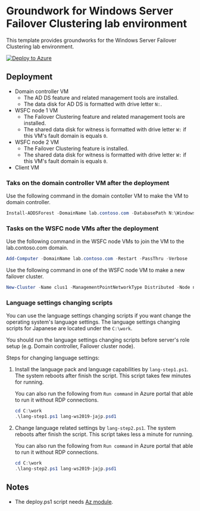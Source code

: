 # Groundwork for Windows Server Failover Clustering lab environment

This template provides groundworks for the Windows Server Failover Clustering lab environment.

[![Deploy to Azure](https://aka.ms/deploytoazurebutton)](https://portal.azure.com/#blade/Microsoft_Azure_CreateUIDef/CustomDeploymentBlade/uri/https%3A%2F%2Fraw.githubusercontent.com%2Ftksh164%2Fazure-demo-scripts-templates%2Fmaster%2Farm-templates%2Fgroundwork-wsfc%2Ftemplate.json)

## Deployment

- Domain controller VM
    - The AD DS feature and related management tools are installed.
    - The data disk for AD DS is formatted with drive letter `N:`.
- WSFC node 1 VM
    - The Failover Clustering feature and related management tools are installed.
    - The shared data disk for witness is formatted with drive letter `W:` if this VM's fault domain is equals `0`.
- WSFC node 2 VM
    - The Failover Clustering feature is installed.
    - The shared data disk for witness is formatted with drive letter `W:` if this VM's fault domain is equals `0`.
- Client VM

### Taks on the domain controller VM after the deployment

Use the following command in the domain contoller VM to make the VM to domain controller.

```powershell
Install-ADDSForest -DomainName lab.contoso.com -DatabasePath N:\Windows\NTDS -LogPath N:\Windows\NTDS -SysvolPath N:\Windows\SYSVOL -Force -Verbose
```

### Tasks on the WSFC node VMs after the deployment

Use the following command in the WSFC node VMs to join the VM to the lab.contoso.com domain.

```powershell
Add-Computer -DomainName lab.contoso.com -Restart -PassThru -Verbose
```

Use the following command in one of the WSFC node VM to make a new failover cluster.

```powershell
New-Cluster -Name clus1 -ManagementPointNetworkType Distributed -Node n1,n2
```

### Language settings changing scripts

You can use the language settings changing scripts if you want change the operating system's language settings. The language settings changing scripts for Japanese are located under the `C:\work`.

You should run the language settings changing scripts before server's role setup (e.g. Domain controller, Failover cluster node).

Steps for changing language settings:

1. Install the language pack and language capabilities by `lang-step1.ps1`. The system reboots after finish the script. This script takes few minutes for running.

    You can also run the following from `Run command` in Azure portal that able to run it without RDP connections.

    ```powershell
    cd C:\work
    .\lang-step1.ps1 lang-ws2019-jajp.psd1
    ```

2. Change language related settings by `lang-step2.ps1`. The system reboots after finish the script. This script takes less a minute for running.

    You can also run the following from `Run command` in Azure portal that able to run it without RDP connections.

    ```powershell
    cd C:\work
    .\lang-step2.ps1 lang-ws2019-jajp.psd1
    ```

## Notes

- The deploy.ps1 script needs [Az module](https://www.powershellgallery.com/packages/Az/).
